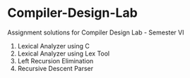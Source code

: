 # Compiler-Design-Lab

Assignment solutions for Compiler Design Lab - Semester VI

1) Lexical Analyzer using C
2) Lexical Analyzer using Lex Tool
3) Left Recursion Elimination
4) Recursive Descent Parser
